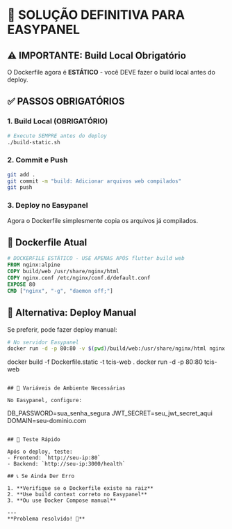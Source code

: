 # 🚨 SOLUÇÃO DEFINITIVA PARA EASYPANEL

## ⚠️ IMPORTANTE: Build Local Obrigatório

O Dockerfile agora é **ESTÁTICO** - você DEVE fazer o build local antes do deploy.

## ✅ PASSOS OBRIGATÓRIOS

### 1. Build Local (OBRIGATÓRIO)
```bash
# Execute SEMPRE antes do deploy
./build-static.sh
```

### 2. Commit e Push
```bash
git add .
git commit -m "build: Adicionar arquivos web compilados"
git push
```

### 3. Deploy no Easypanel
Agora o Dockerfile simplesmente copia os arquivos já compilados.

## 🔧 Dockerfile Atual
```dockerfile
# DOCKERFILE ESTÁTICO - USE APENAS APÓS flutter build web
FROM nginx:alpine
COPY build/web /usr/share/nginx/html
COPY nginx.conf /etc/nginx/conf.d/default.conf
EXPOSE 80
CMD ["nginx", "-g", "daemon off;"]
```

## 🚀 Alternativa: Deploy Manual

Se preferir, pode fazer deploy manual:

```bash
# No servidor Easypanel
docker run -d -p 80:80 -v $(pwd)/build/web:/usr/share/nginx/html nginx:alpine
```
docker build -f Dockerfile.static -t tcis-web .
docker run -d -p 80:80 tcis-web
```

## 🎯 Variáveis de Ambiente Necessárias

No Easypanel, configure:
```
DB_PASSWORD=sua_senha_segura
JWT_SECRET=seu_jwt_secret_aqui
DOMAIN=seu-dominio.com
```

## 🔄 Teste Rápido

Após o deploy, teste:
- Frontend: `http://seu-ip:80`
- Backend: `http://seu-ip:3000/health`

## 📞 Se Ainda Der Erro

1. **Verifique se o Dockerfile existe na raiz**
2. **Use build context correto no Easypanel**
3. **Ou use Docker Compose manual**

---
**Problema resolvido! 🎉**
